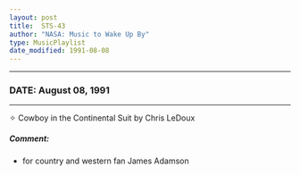 ```yaml
---
layout: post
title:  STS-43
author: "NASA: Music to Wake Up By"
type: MusicPlaylist
date_modified: 1991-08-08
---
```


----
### DATE: August 08, 1991
----
✧ Cowboy in the Continental Suit by Chris LeDoux

##### Comment:
* for country and western fan James Adamson
